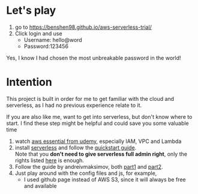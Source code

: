 # Let's play
1. go to https://benshen98.github.io/aws-serverless-trial/
2. Click login and use 
   * Username: hello@word
   * Password:123456

Yes, I know I had chosen  the most unbreakable password in the world!

# Intention

This project is built in order for me to get familiar with the cloud and serverless, as I had no previous experience relate to it. 

If you are also like me, want to get into serverless, but don't know where to start. I find these step might be helpful and could save you some valuable time
1. watch [aws essential from udemy](https://www.udemy.com/aws-essentials/), especially IAM, VPC and Lambda
2. install [serverless](https://serverless.com/) and follow the [quickstart guide](https://serverless.com/framework/docs/providers/aws/guide/quick-start/).\
Note that you **don't need to give serverless full admin right**, only the rights listed [here](https://gist.github.com/ServerlessBot/7618156b8671840a539f405dea2704c8) is enough.
3. Follow the guide by andreivmaksimov, both [part1](https://hands-on.cloud/serverless-framework-building-web-app-using-aws-lambda-amazon-api-gateway-s-3-dynamo-db-and-cognito-part-1/) and [part2](https://hands-on.cloud/serverless-framework-building-web-app-using-aws-lambda-amazon-api-gateway-s-3-dynamo-db-and-cognito-part-2).
4. Just play around with the config  files and js, for example,
   * I used github page instead of AWS S3, since it will always be free and available 